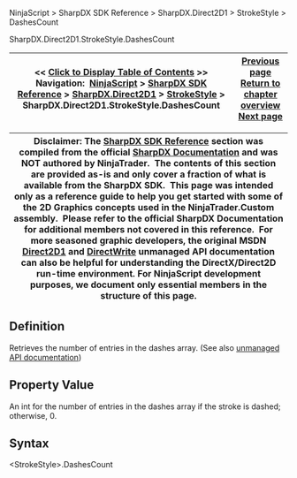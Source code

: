 ﻿
NinjaScript \> SharpDX SDK Reference \> SharpDX.Direct2D1 \> StrokeStyle \> DashesCount

SharpDX.Direct2D1\.StrokeStyle.DashesCount

| \<\< [Click to Display Table of Contents](sharpdx_direct2d1_strokestyle_dashescount.md) \>\> **Navigation:**     [NinjaScript](ninjascript.md) \> [SharpDX SDK Reference](sharpdx_sdk_reference.md) \> [SharpDX.Direct2D1](sharpdx_direct2d1.md) \> [StrokeStyle](sharpdx_direct2d1_strokestyle.md) \> SharpDX.Direct2D1\.StrokeStyle.DashesCount | [Previous page](sharpdx_direct2d1_strokestyle_dashcap.md) [Return to chapter overview](sharpdx_direct2d1_strokestyle.md) [Next page](sharpdx_direct2d1_strokestyle_dashoffset.md) |
| --- | --- |

| Disclaimer: The [SharpDX SDK Reference](sharpdx_sdk_reference.md) section was compiled from the official [SharpDX Documentation](http://sharpdx.org/) and was NOT authored by NinjaTrader.  The contents of this section are provided as\-is and only cover a fraction of what is available from the SharpDX SDK.  This page was intended only as a reference guide to help you get started with some of the 2D Graphics concepts used in the NinjaTrader.Custom assembly.  Please refer to the official SharpDX Documentation for additional members not covered in this reference.  For more seasoned graphic developers, the original MSDN [Direct2D1](https://msdn.microsoft.com/en-us/library/windows/desktop/dd370990.aspx) and [DirectWrite](https://msdn.microsoft.com/en-us/library/windows/desktop/dd368038.aspx) unmanaged API documentation can also be helpful for understanding the DirectX/Direct2D run\-time environment. For NinjaScript development purposes, we document only essential members in the structure of this page. |
| --- |

## Definition
Retrieves the number of entries in the dashes array. 
(See also [unmanaged API documentation](https://msdn.microsoft.com/en-us/library/dd372232.aspx))
 
## Property Value
An int for the number of entries in the dashes array if the stroke is dashed; otherwise, 0\.
 
## Syntax
\<StrokeStyle\>.DashesCount
